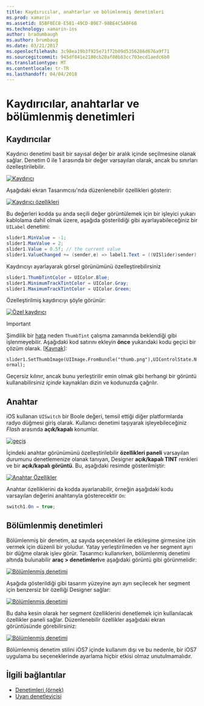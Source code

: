 ```yaml
---
title: Kaydırıcılar, anahtarlar ve bölümlenmiş denetimleri
ms.prod: xamarin
ms.assetid: 85BF0EC8-E581-49CD-B9E7-98BE4C5A0F6B
ms.technology: xamarin-ios
author: bradumbaugh
ms.author: brumbaug
ms.date: 03/21/2017
ms.openlocfilehash: 3c98ea19b3f925e71f72b09d5356286d676a9f71
ms.sourcegitcommit: 945df041e2180cb20af08b83cc703ecd1aedc6b0
ms.translationtype: MT
ms.contentlocale: tr-TR
ms.lasthandoff: 04/04/2018
---
```

# <a name="sliders-switches-and-segmented-controls"></a>Kaydırıcılar, anahtarlar ve bölümlenmiş denetimleri

<a name="Sliders" />


## <a name="sliders"></a>Kaydırıcılar

Kaydırıcı denetimi basit bir sayısal değer bir aralık içinde seçilmesine olanak sağlar. Denetim 0 ile 1 arasında bir değer varsayılan olarak, ancak bu sınırları özelleştirilebilir.

 [![](slider-switch-segmented-controls-images/image25a.png "Kaydırıcı")](slider-switch-segmented-controls-images/image25a.png#lightbox)

Aşağıdaki ekran Tasarımcısı'nda düzenlenebilir özellikleri gösterir:

 [![](slider-switch-segmented-controls-images/image26a.png "Kaydırıcı özellikleri")](slider-switch-segmented-controls-images/image25a.png#lightbox)

Bu değerleri kodda şu anda seçili değer görüntülemek için bir işleyici yukarı kablolama dahil olmak üzere, aşağıda gösterildiği gibi ayarlayabileceğiniz bir `UILabel` denetimi:

```csharp
slider1.MinValue = -1;
slider1.MaxValue = 2;
slider1.Value = 0.5f; // the current value
slider1.ValueChanged += (sender,e) => label1.Text = ((UISlider)sender).Value.ToString ();
```

Kaydırıcıyı ayarlayarak görsel görünümünü özelleştirebilirsiniz

```csharp
slider1.ThumbTintColor = UIColor.Blue;
slider1.MinimumTrackTintColor = UIColor.Gray;
slider1.MaximumTrackTintColor = UIColor.Green;
```

Özelleştirilmiş kaydırıcıyı şöyle görünür:

 [![](slider-switch-segmented-controls-images/image27a.png "Özel kaydırıcı")](slider-switch-segmented-controls-images/image28a.png#lightbox)

> [!IMPORTANT]
> Şimdilik bir [hata](http://stackoverflow.com/a/19496179) neden `ThumbTint` çalışma zamanında beklendiği gibi işlenmeyebilir. Aşağıdaki kod satırını ekleyin **önce** yukarıdaki kodu geçici bir çözüm olarak. [[Kaynak](http://stackoverflow.com/a/21396794)]:
>
> `slider1.SetThumbImage(UIImage.FromBundle("thumb.png"),UIControlState.Normal);`
> 
> Geçersiz kılınır, ancak bunu yerleştirilir emin olmak gibi herhangi bir görüntü kullanabilirsiniz _içinde_ kaynakları dizin ve kodunuzda çağrılır.

<a name="Switch" />

## <a name="switch"></a>Anahtar

iOS kullanan `UISwitch` bir Boole değeri, temsil ettiği diğer platformlarda radyo düğmesi giriş olarak. Kullanıcı denetimi taşıyarak işleyebileceğiniz *Flash* arasında **açık/kapalı** konumlar.

 [![](slider-switch-segmented-controls-images/image28a.png "geçiş")](slider-switch-segmented-controls-images/image28a.png#lightbox)

İçindeki anahtar görünümünü özelleştirilebilir **özellikleri paneli** varsayılan durumunu denetlemenize olanak tanıyan, Designer **açık/kapalı TINT** renkleri ve bir **açık/kapalı görüntü**. Bu, aşağıdaki resimde gösterilmiştir:

 [![](slider-switch-segmented-controls-images/image29a.png "Anahtar Özellikler")](slider-switch-segmented-controls-images/image29a.png#lightbox)

Anahtar özelliklerini da kodda ayarlanabilir, örneğin aşağıdaki kodu varsayılan değerini anahtarıyla gösterecektir `On`:

```csharp
switch1.On = true;
```

 <a name="Segmented_Controls" />


## <a name="segmented-controls"></a>Bölümlenmiş denetimleri

Bölümlenmiş bir denetim, az sayıda seçenekleri ile etkileşime girmesine izin vermek için düzenli bir yoludur. Yatay yerleştirilmeden ve her segment ayrı bir düğme olarak işlev görür. Tasarımcı kullanırken, bölümlenmiş denetimi altında bulunabilir **araç > denetimleri**ve aşağıdaki görüntü gibi görünmelidir:

 [![](slider-switch-segmented-controls-images/segmentedcontrol.png "Bölümlenmiş denetimi")](slider-switch-segmented-controls-images/segmentedcontrol.png#lightbox)

Aşağıda gösterildiği gibi tasarım yüzeyine ayrı ayrı seçilecek her segment için benzersiz bir özelliği Designer sağlar:

 [![](slider-switch-segmented-controls-images/segmentedcontrolselection.png "Bölümlenmiş denetimi")](slider-switch-segmented-controls-images/segmentedcontrolselection.png#lightbox)

Bu daha kesin olarak her segment özelliklerini denetlemek için kullanılacak özellikler paneli sağlar. Düzenlenebilir özellikler aşağıdaki ekran görüntüsünde görebilirsiniz:

 [![](slider-switch-segmented-controls-images/segmentedcontrolproperties.png "Bölümlenmiş denetimi")](slider-switch-segmented-controls-images/segmentedcontrolproperties.png#lightbox)

Bölümlenmiş denetim stilini iOS7 içinde kullanım dışı ve bu nedenle, bir iOS7 uygulama bu seçeneklerinde ayarlama hiçbir etkisi olmaz unutulmamalıdır.

## <a name="related-links"></a>İlgili bağlantılar

- [Denetimleri (örnek)](https://developer.xamarin.com/samples/Controls/)
- [Uyarı denetleyicisi](https://developer.xamarin.com/recipes/ios/standard_controls/alertcontroller/)
